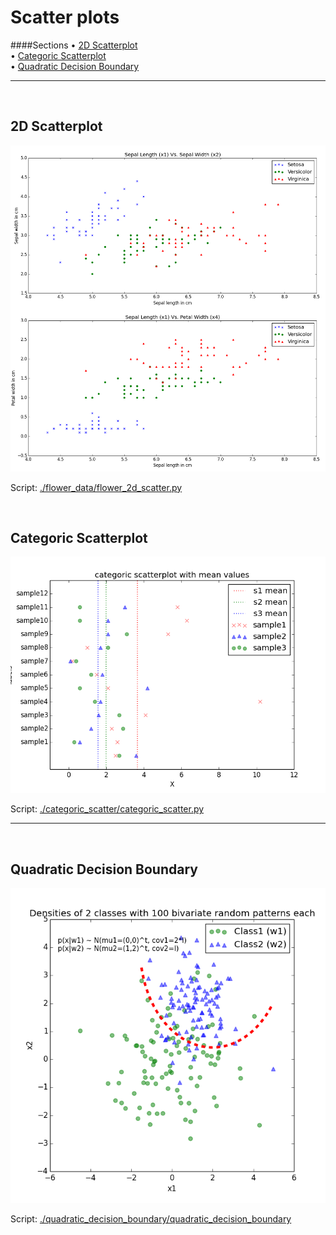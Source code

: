 # Scatter plots

####Sections
&#8226; [2D Scatterplot](#2d_scatterplot)<br>
&#8226; [Categoric Scatterplot](#categoric_scatter)<br>
&#8226; [Quadratic Decision Boundary](#quadratic_decbound1)<br>

-------
<a name="2d_scatterplot"></a>
<br>

## 2D Scatterplot

![./flower_data/flower_2d_scatter.png](./flower_data/flower_2d_scatter.png)

Script: [./flower_data/flower_2d_scatter.py](./flower_data/flower_2d_scatter.py)



<a name="categoric_scatter"></a>
<br>

## Categoric Scatterplot

![./categoric_scatter/categoric_scatter.png](./categoric_scatter/categoric_scatter.png)

Script: [./categoric_scatter/categoric_scatter.py](./categoric_scatter/categoric_scatter.py)

-------

<a name="quadratic_decbound1"></a>
<br>

## Quadratic Decision Boundary

![./quadratic_decision_boundary/quadratic_decision_boundary.png](./quadratic_decision_boundary/quadratic_decision_boundary.png)

Script: [./quadratic_decision_boundary/quadratic_decision_boundary](./quadratic_decision_boundary/quadratic_decision_boundary.py)